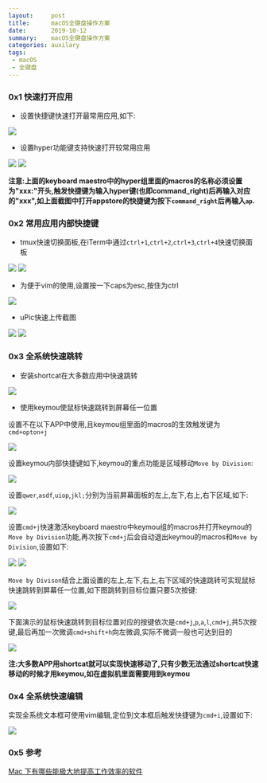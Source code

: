 ```yaml
---
layout:     post
title:      macOS全键盘操作方案
date:       2019-10-12
summary:    macOS全键盘操作方案
categories: auxilary
tags:
 - macOS
 - 全键盘
---
```


### 0x1 快速打开应用

+ 设置快捷键快速打开最常用应用,如下:

<img src="https://raw.githubusercontent.com/3xp10it/pic/master/pGRsY1.png" data-action="zoom">

+ 设置hyper功能键支持快速打开较常用应用

<img src="https://raw.githubusercontent.com/3xp10it/pic/master/eHGYbv.png" data-action="zoom">

<img src="https://raw.githubusercontent.com/3xp10it/pic/master/DYBwI7.png" data-action="zoom">

**注意:上面的keyboard maestro中的hyper组里面的macros的名称必须设置为"xxx:"开头,触发快捷键为输入hyper键(也即command_right)后再输入对应的"xxx",如上面截图中打开appstore的快捷键为按下`command_right`后再输入`ap`.**

### 0x2 常用应用内部快捷键

+ tmux快速切换面板,在iTerm中通过`ctrl+1`,`ctrl+2`,`ctrl+3`,`ctrl+4`快速切换面板

<img src="https://raw.githubusercontent.com/3xp10it/pic/master/4GhgJg.png" data-action="zoom">

<img src="https://raw.githubusercontent.com/3xp10it/pic/master/BSkcvA.png" data-action="zoom">

+ 为便于vim的使用,设置按一下caps为esc,按住为ctrl

<img src="https://raw.githubusercontent.com/3xp10it/pic/master/FUXJFg.png" data-action="zoom">

+ uPic快速上传截图

<img src="https://raw.githubusercontent.com/3xp10it/pic/master/JCP7oR.png" data-action="zoom">

<img src="https://raw.githubusercontent.com/3xp10it/pic/master/Qd03dn.png" data-action="zoom">

### 0x3 全系统快速跳转

+ 安装shortcat在大多数应用中快速跳转

<img src="https://raw.githubusercontent.com/3xp10it/pic/master/LfIKIj.png" data-action="zoom">

+ 使用keymou使鼠标快速跳转到屏幕任一位置

设置不在以下APP中使用,且keymou组里面的macros的生效触发键为`cmd+opton+j`

<img src="https://raw.githubusercontent.com/3xp10it/pic/master/ZqWr8l.png" data-action="zoom">

设置keymou内部快捷键如下,keymou的重点功能是区域移动`Move by Division`:

<img src="https://raw.githubusercontent.com/3xp10it/pic/master/we3ImK.png" data-action="zoom">

设置`qwer`,`asdf`,`uiop`,`jkl;`分别为当前屏幕面板的左上,左下,右上,右下区域,如下:

<img src="https://raw.githubusercontent.com/3xp10it/pic/master/keymou_setup.gif" data-action="zoom">

设置`cmd+j`快速激活keyboard maestro中keymou组的macros并打开keymou的`Move by Division`功能,再次按下`cmd+j`后会自动退出keymou的macros和`Move by Division`,设置如下:

<img src="https://raw.githubusercontent.com/3xp10it/pic/master/Hsbd2I.png" data-action="zoom">

<img src="https://raw.githubusercontent.com/3xp10it/pic/master/PoJCMq.png" data-action="zoom">

`Move by Divison`结合上面设置的左上,左下,右上,右下区域的快速跳转可实现鼠标快速跳转到屏幕任一位置,如下图跳转到目标位置只要5次按键:

<img src="https://raw.githubusercontent.com/3xp10it/pic/master/keymou_target.jpg" data-action="zoom">

下面演示的鼠标快速跳转到目标位置对应的按键依次是`cmd+j`,`p`,`a`,`l`,`cmd+j`,共5次按键,最后再加一次微调`cmd+shift+h`向左微调,实际不微调一般也可达到目的

<img src="https://raw.githubusercontent.com/3xp10it/pic/master/keymou_move_eg.gif" data-action="zoom">

**注:大多数APP用shortcat就可以实现快速移动了,只有少数无法通过shortcat快速移动的时候才用keymou,如在虚拟机里面需要用到keymou**

### 0x4 全系统快速编辑 

实现全系统文本框可使用vim编辑,定位到文本框后触发快捷键为`cmd+i`,设置如下:

<img src="https://raw.githubusercontent.com/3xp10it/pic/master/system_input_vim.gif" data-action="zoom">

### 0x5 参考

[Mac 下有哪些能极大地提高工作效率的软件][1]

[1]: https://www.zhihu.com/question/27158546
